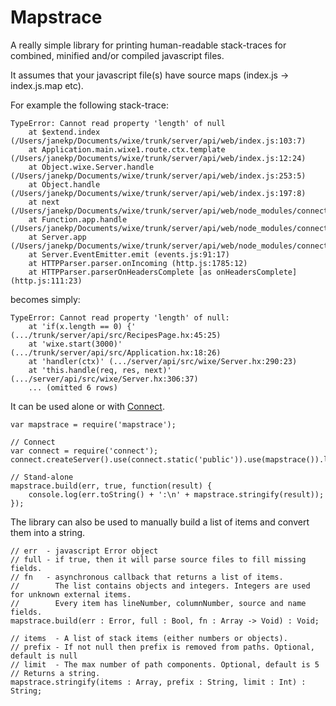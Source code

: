 # Mapstrace

A really simple library for printing human-readable stack-traces
for combined, minified and/or compiled javascript files.

It assumes that your javascript file(s) have source maps (index.js -> index.js.map etc).

For example the following stack-trace:

    TypeError: Cannot read property 'length' of null
        at $extend.index (/Users/janekp/Documents/wixe/trunk/server/api/web/index.js:103:7)
        at Application.main.wixe1.route.ctx.template (/Users/janekp/Documents/wixe/trunk/server/api/web/index.js:12:24)
        at Object.wixe.Server.handle (/Users/janekp/Documents/wixe/trunk/server/api/web/index.js:253:5)
        at Object.handle (/Users/janekp/Documents/wixe/trunk/server/api/web/index.js:197:8)
        at next (/Users/janekp/Documents/wixe/trunk/server/api/web/node_modules/connect/lib/proto.js:190:15)
        at Function.app.handle (/Users/janekp/Documents/wixe/trunk/server/api/web/node_modules/connect/lib/proto.js:198:3)
        at Server.app (/Users/janekp/Documents/wixe/trunk/server/api/web/node_modules/connect/lib/connect.js:66:31)
        at Server.EventEmitter.emit (events.js:91:17)
        at HTTPParser.parser.onIncoming (http.js:1785:12)
        at HTTPParser.parserOnHeadersComplete [as onHeadersComplete] (http.js:111:23)

becomes simply:

    TypeError: Cannot read property 'length' of null:
        at 'if(x.length == 0) {' (.../trunk/server/api/src/RecipesPage.hx:45:25)
        at 'wixe.start(3000)' (.../trunk/server/api/src/Application.hx:18:26)
        at 'handler(ctx)' (.../server/api/src/wixe/Server.hx:290:23)
        at 'this.handle(req, res, next)' (.../server/api/src/wixe/Server.hx:306:37)
        ... (omitted 6 rows)

It can be used alone or with [Connect](http://github.com/senchalabs/connect).

    var mapstrace = require('mapstrace');
    
    // Connect
    var connect = require('connect');
    connect.createServer().use(connect.static('public')).use(mapstrace()).listen(3000);
    
    // Stand-alone
    mapstrace.build(err, true, function(result) {
        console.log(err.toString() + ':\n' + mapstrace.stringify(result));
    });

The library can also be used to manually build a list of items and convert them into a string.

    // err  - javascript Error object
    // full - if true, then it will parse source files to fill missing fields.
    // fn   - asynchronous callback that returns a list of items.
    //        The list contains objects and integers. Integers are used for unknown external items.
    //        Every item has lineNumber, columnNumber, source and name fields.
    mapstrace.build(err : Error, full : Bool, fn : Array -> Void) : Void;

    // items  - A list of stack items (either numbers or objects).
    // prefix - If not null then prefix is removed from paths. Optional, default is null
    // limit  - The max number of path components. Optional, default is 5
    // Returns a string.
    mapstrace.stringify(items : Array, prefix : String, limit : Int) : String;

